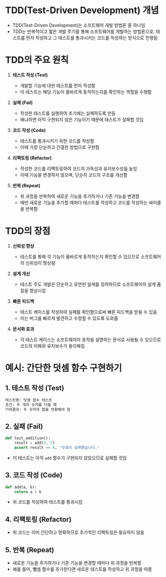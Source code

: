 # TDD(Test-Driven Development) 개념

- TDD(Test-Driven Development)는 소프트웨어 개발 방법론 중 하나임
- TDD는 반복적이고 짧은 개발 주기를 통해 소프트웨어를 개발하는 방법론으로, 테스트를 먼저 작성하고 그 테스트를 통과시키는 코드를 작성하는 방식으로 진행됨

# TDD의 주요 원칙

1. **테스트 작성 (Test)**
   - 개발할 기능에 대한 테스트를 먼저 작성함
   - 이 테스트는 해당 기능이 올바르게 동작하는지를 확인하는 역할을 수행함

2. **실패 (Fail)**
   - 작성한 테스트를 실행하여 초기에는 실패하도록 만듬
   - 왜냐하면 아직 구현되지 않은 기능이기 때문에 테스트가 실패할 것임

3. **코드 작성 (Code)**
   - 테스트를 통과시키기 위한 코드를 작성함
   - 이때 가장 단순하고 간결한 방법으로 구현함

4. **리팩토링 (Refactor)**
   - 작성한 코드를 리팩토링하여 코드의 가독성과 유지보수성을 높임
   - 이때 기능을 변경하지 않으며, 단순히 코드의 구조를 개선함

5. **반복 (Repeat)**
   - 위 과정을 반복하여 새로운 기능을 추가하거나 기존 기능을 변경함
   - 매번 새로운 기능을 추가할 때마다 테스트를 작성하고 코드를 작성하는 싸이클을 반복함

# TDD의 장점

1. **신뢰성 향상**
   - 테스트를 통해 각 기능이 올바르게 동작하는지 확인할 수 있으므로 소프트웨어의 신뢰성이 향상됨

2. **설계 개선**
   - 테스트 주도 개발은 단순하고 유연한 설계를 장려하므로 소프트웨어의 설계 품질을 향상시킴

3. **빠른 피드백**
   - 테스트 케이스를 작성하여 실패를 확인함으로써 빠른 피드백을 받을 수 있음
   - 이는 버그를 빠르게 발견하고 수정할 수 있도록 도와줌

4. **문서화 효과**
   - 각 테스트 케이스는 소프트웨어의 동작을 설명하는 문서로 사용될 수 있으므로 코드의 이해와 유지보수가 용이해짐

# 예시: 간단한 덧셈 함수 구현하기

## 1. 테스트 작성 (Test)
```python
테스트명: 덧셈 함수 테스트
조건: 두 개의 숫자를 더할 때
기대결과: 두 숫자의 합을 반환해야 함
```

## 2. 실패 (Fail)
```python
def test_addition():
    result = add(3, 5)
    assert result == 8, "덧셈이 실패했습니다."
```
- 이 테스트는 아직 `add` 함수가 구현되지 않았으므로 실패할 것임

## 3. 코드 작성 (Code)
```python
def add(a, b):
    return a + b
```
- 위 코드를 작성하여 테스트를 통과시킴

## 4. 리팩토링 (Refactor)
- 위 코드는 이미 간단하고 명확하므로 추가적인 리팩토링은 필요하지 않음

## 5. 반복 (Repeat)
- 새로운 기능을 추가하거나 기존 기능을 변경할 때마다 위 과정을 반복함
- 예를 들어, 뺄셈 함수를 추가한다면 새로운 테스트를 작성하고 위 과정을 따름
